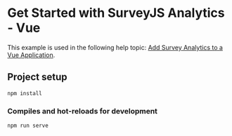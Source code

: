 # Get Started with SurveyJS Analytics - Vue

This example is used in the following help topic: [Add Survey Analytics to a Vue Application](https://surveyjs.io/Documentation/Analytics?id=get-started-vue).

## Project setup
```
npm install
```

### Compiles and hot-reloads for development
```
npm run serve
```
